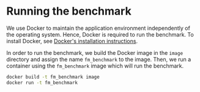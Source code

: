 # Running the benchmark

We use Docker to maintain the application environment independently of the
operating system. Hence, Docker is required to run the benchmark. To install
Docker, see [Docker's installation
instructions](https://docs.docker.com/engine/installation/).

In order to run the benchmark, we build the Docker image in the `image`
directory and assign the name `fm_benchmark` to the image. Then, we run a
container using the `fm_benchmark` image which will run the benchmark.

```bash
docker build -t fm_benchmark image
docker run -t fm_benchmark
```
